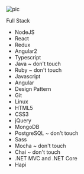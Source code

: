 ![pic](http://www.clipular.com/c/4659076435017728.png?k=xSzYiiWdQ1NAiZ0_Km0Np3A8fmk)

Full Stack

- NodeJS
- React
- Redux
- Angular2
- Typescript
- Java ~ don't touch
- Ruby ~ don't touch
- Javascript
- Angular
- Design Pattern
- Git
- Linux
- HTML5
- CSS3
- jQuery
- MongoDB
- PostgreSQL ~ don't touch
- Sass
- Mocha ~ don't touch
- Chai ~ don't touch
- .NET MVC and .NET Core
- Hapi
